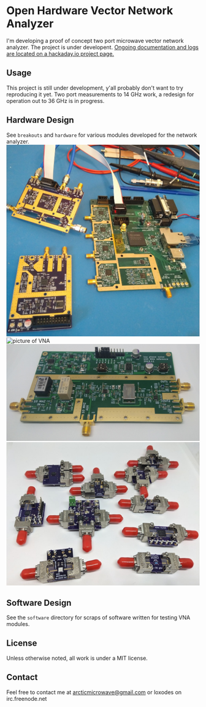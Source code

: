 # Open Hardware Vector Network Analyzer
I'm developing a proof of concept two port microwave vector network analyzer. The project is under developent.
[Ongoing documentation and logs are located on a hackaday.io project page.](https://hackaday.io/project/26213-vector-network-analyzer)

## Usage
This project is still under development, y'all probably don't want to try reproducing it yet.
Two port measurements to 14 GHz work, a redesign for operation out to 36 GHz is in progress.

## Hardware Design
See `breakouts` and `hardware` for various modules developed for the network analyzer.
![picture of VNA R1](./doc/vna_r1.jpg)
![picture of VNA](./doc/vna_picture.jpg)
![picture of VNA reference](./doc/vna_ref.jpg)
![picture of mm modules](./doc/mm_modules.jpg)


## Software Design
See the `software` directory for scraps of software written for testing VNA modules. 

## License
Unless otherwise noted, all work is under a MIT license.

## Contact
Feel free to contact me at arcticmicrowave@gmail.com or loxodes on irc.freenode.net
